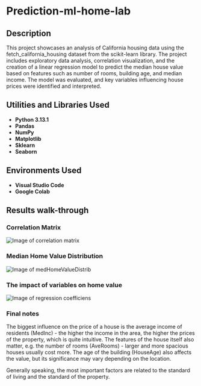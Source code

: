 # Prediction-ml-home-lab

## Description ##

This project showcases an analysis of California housing data using the fetch_california_housing dataset from the scikit-learn library. The project includes exploratory data analysis, correlation visualization, and the creation of a linear regression model to predict the median house value based on features such as number of rooms, building age, and median income. The model was evaluated, and key variables influencing house prices were identified and interpreted.

## Utilities and Libraries Used ##

- **Python 3.13.1**
- **Pandas**
- **NumPy**
- **Matplotlib**
- **Sklearn**
- **Seaborn**


## Environments Used ##

- **Visual Studio Code**
- **Google Colab**

## Results walk-through ##

### Correlation Matrix  ###
![Image of correlation matrix](https://i.imgur.com/z7KLZoA.png)



### Median Home Value Distribution ###

![Image of medHomeValueDistrib](https://i.imgur.com/SA07b55.png)



### The impact of variables on home value ###

![Image of regression coefficiens](https://i.imgur.com/2IBpWzC.png)


### Final notes ###

The biggest influence on the price of a house is the average income of residents (MedInc) - the higher the income in the area, the higher the prices of the property,
which is quite intuitive. The features of the house itself also matter, e.g. the number of rooms (AveRooms) - larger and more spacious houses usually cost more. The age of the building (HouseAge) also affects the value,
but its significance may vary depending on the location.

Generally speaking, the most important factors are related to the standard of living and the standard of the property.
